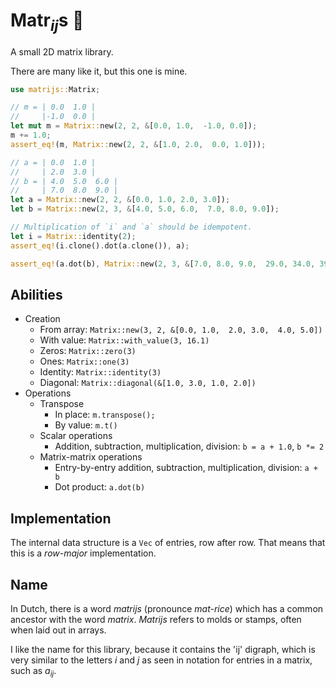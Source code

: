 # Matr<sub><i>ij</i></sub>s 🔢

A small 2D matrix library.

There are many like it, but this one is mine.

```rust
use matrijs::Matrix;

// m = | 0.0  1.0 |
//     |-1.0  0.0 |
let mut m = Matrix::new(2, 2, &[0.0, 1.0,  -1.0, 0.0]);
m += 1.0;
assert_eq!(m, Matrix::new(2, 2, &[1.0, 2.0,  0.0, 1.0]));

// a = | 0.0  1.0 |
//     | 2.0  3.0 |
// b = | 4.0  5.0  6.0 |
//     | 7.0  8.0  9.0 |
let a = Matrix::new(2, 2, &[0.0, 1.0, 2.0, 3.0]);
let b = Matrix::new(2, 3, &[4.0, 5.0, 6.0,  7.0, 8.0, 9.0]);

// Multiplication of `i` and `a` should be idempotent.
let i = Matrix::identity(2);
assert_eq!(i.clone().dot(a.clone()), a);

assert_eq!(a.dot(b), Matrix::new(2, 3, &[7.0, 8.0, 9.0,  29.0, 34.0, 39.0]));
```

## Abilities

- Creation
    - From array: `Matrix::new(3, 2, &[0.0, 1.0,  2.0, 3.0,  4.0, 5.0])`
    - With value: `Matrix::with_value(3, 16.1)`
    - Zeros: `Matrix::zero(3)`
    - Ones: `Matrix::one(3)`
    - Identity: `Matrix::identity(3)`
    - Diagonal: `Matrix::diagonal(&[1.0, 3.0, 1.0, 2.0])`
- Operations
    - Transpose
        - In place: `m.transpose();`
        - By value: `m.t()`
    - Scalar operations
        - Addition, subtraction, multiplication, division: `b = a + 1.0`, `b *= 2`
    - Matrix-matrix operations
        - Entry-by-entry addition, subtraction, multiplication, division: `a + b`
        - Dot product: `a.dot(b)`

## Implementation

The internal data structure is a `Vec` of entries, row after row.
That means that this is a _row-major_ implementation.

## Name

In Dutch, there is a word _matrijs_ (pronounce _mat-rice_) which has a common ancestor with the word _matrix_.
_Matrijs_ refers to molds or stamps, often when laid out in arrays.

I like the name for this library, because it contains the 'ij' digraph, which is very similar to the letters _i_ and _j_ as seen in notation for entries in a matrix, such as _a<sub>ij</sub>_.
